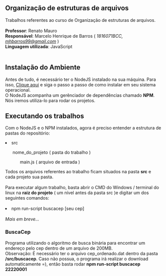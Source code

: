 ## Organização de estruturas de arquivos
Trabalhos referentes ao curso de Organização de estruturas de arquivos.<br><br>
<strong>Professor</strong>: Renato Mauro<br>
<strong>Responsável</strong>: Marcelo Henrique de Barros (<i> 1816071BCC, mhbarros99@gmail.com </i>)<br>
<strong>Linguagem utilizada</strong>: JavaScript<br><br>

## Instalação do Ambiente
Antes de tudo, é necessário ter o NodeJS instalado na sua máquina. Para isso, <a href="https://nodejs.org/en/download/">Clique aqui</a> e siga o passo a passo de como instalar em seu sistema operacional.<br>
O NodeJS acompanha um gerênciador de dependências chamado <strong>NPM</strong>. Nós iremos utiliza-lo para rodar os projetos.
## Executando os trabalhos
Com o NodeJS e o NPM instalados, agora é preciso entender a estrutura de pastas do repositório:<br>
<li>src</li>
<ul>
nome_do_projeto ( pasta do trabalho )
<ul>main.js ( arquivo de entrada )</ul>
</ul>
Todos os arquivos referentes ao trabalho ficam situados na pasta <strong>src</strong> e cada projeto sua pasta.<br><br>
Para executar algum trabalho, basta abrir o CMD do Windows / terminal do linux na <strong>raiz do projeto</strong> ( um nível antes da pasta src )e digitar um dos seguintes comandos:<br><br>
<li>npm run-script buscacep [seu cep]</li><br>
<i>Mais em breve...</i><br>

### BuscaCep
Programa utilizando o algoritmo de busca binária para encontrar um endereço pelo cep dentro de um arquivo de 200MB.<br>
Observação: É necessário ter o arquivo cep_ordenado.dat dentro da pasta <strong>/src/buscacep</strong>. Caso não possua, o programa irá realizar o download automaticamente =), então basta rodar <strong>npm run-script buscacep 22220001</strong> 
